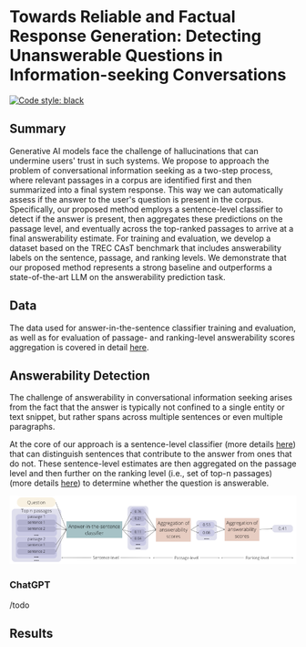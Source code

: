 # Towards Reliable and Factual Response Generation: Detecting Unanswerable Questions in Information-seeking Conversations

[![Code style: black](https://img.shields.io/badge/code%20style-black-000000.svg)](https://github.com/psf/black)

## Summary

Generative AI models face the challenge of hallucinations that can undermine users' trust in such systems. We propose to approach the problem of conversational information seeking as a two-step process, where relevant passages in a corpus are identified first and then summarized into a final system response. This way we can automatically assess if the answer to the user's question is present in the corpus. Specifically, our proposed method employs a sentence-level classifier to detect if the answer is present, then aggregates these predictions on the passage level, and eventually across the top-ranked passages to arrive at a final answerability estimate. For training and evaluation, we develop a dataset based on the TREC CAsT benchmark that includes answerability labels on the sentence, passage, and ranking levels. We demonstrate that our proposed method represents a strong baseline and outperforms a state-of-the-art LLM on the answerability prediction task. 

## Data

The data used for answer-in-the-sentence classifier training and evaluation, as well as for evaluation of passage- and ranking-level answerability scores aggregation is covered in detail [here](/data/README.md).

## Answerability Detection

The challenge of answerability in conversational information seeking arises from the fact that the answer is typically not confined to a single entity or text snippet, but rather spans across multiple sentences or even multiple paragraphs. 

At the core of our approach is a sentence-level classifier (more details [here](/answerability_prediction/sentence_classification/README.md)) that can distinguish sentences that contribute to the answer from ones that do not. These sentence-level estimates are then aggregated on the passage level and then further on the ranking level (i.e., set of top-n passages) (more details [here](/answerability_prediction/answerability_aggregation/README.md)) to determine whether the question is answerable. 

![alt text](system_architecture.png)

### ChatGPT

/todo

## Results

